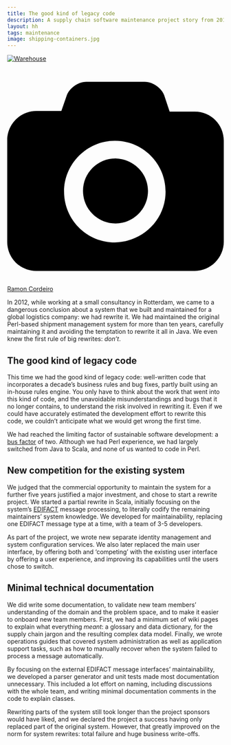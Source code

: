 ```yaml
---
title: The good kind of legacy code
description: A supply chain software maintenance project story from 2012
layout: hh
tags: maintenance
image: shipping-containers.jpg
---
```


<!-- 
1. 2012, at a small consultancy in Rotterdam, dangerous conclusion: rewrite.
2. Custom-built supply chain management software; Perl wisely never ported to Java.
3. Good legacy code, incorporating a decade’s business rules and bug fixes.
4. Partial rewrite in Scala, to literally codify the maintainers’ knowledge.
5. Commercial opportunity to continue maintenance for 5 years.
6. Planning for maintainability, replacing one EDIFACT message type at a time.
7. Separate identity management and admin services
8. Later replaced the main UI, offering both and ‘competing’ on UX.
9. Some documentation: glossary, data dictionary, operations guides, external interfaces.
10. More effort on naming, code comments, and automated tests, especially for messages.
11. New application in production until 20??
-->

[![Warehouse](warehouse.jpg)](https://unsplash.com/photos/ZsHqFTWynv8)

<a class="unsplash" href="https://unsplash.com/photos/ZsHqFTWynv8" rel="noopener noreferrer" title="Photo by Ramon Cordeiro"><span><svg xmlns="http://www.w3.org/2000/svg" viewBox="0 0 32 32"><title>unsplash-logo</title><path d="M20.8 18.1c0 2.7-2.2 4.8-4.8 4.8s-4.8-2.1-4.8-4.8c0-2.7 2.2-4.8 4.8-4.8 2.7.1 4.8 2.2 4.8 4.8zm11.2-7.4v14.9c0 2.3-1.9 4.3-4.3 4.3h-23.4c-2.4 0-4.3-1.9-4.3-4.3v-15c0-2.3 1.9-4.3 4.3-4.3h3.7l.8-2.3c.4-1.1 1.7-2 2.9-2h8.6c1.2 0 2.5.9 2.9 2l.8 2.4h3.7c2.4 0 4.3 1.9 4.3 4.3zm-8.6 7.5c0-4.1-3.3-7.5-7.5-7.5-4.1 0-7.5 3.4-7.5 7.5s3.3 7.5 7.5 7.5c4.2-.1 7.5-3.4 7.5-7.5z"></path></svg></span><span>Ramon Cordeiro</span></a>

In 2012, while working at a small consultancy in Rotterdam, we came to a dangerous conclusion about a system that we built and maintained for a global logistics company: we had rewrite it.
We had maintained the original Perl-based shipment management system for more than ten years, carefully maintaining it and avoiding the temptation to rewrite it all in Java.
We even knew the first rule of big rewrites: _don’t_.

## The good kind of legacy code

This time we had the good kind of legacy code: well-written code that incorporates a decade’s business rules and bug fixes, partly built using an in-house rules engine.
You only have to think about the work that went into this kind of code, and the unavoidable misunderstandings and bugs that it no longer contains, to understand the risk involved in rewriting it.
Even if we could have accurately estimated the development effort to rewrite this code, we couldn’t anticipate what we would get wrong the first time.

We had reached the limiting factor of sustainable software development: 
a [bus factor](https://en.wikipedia.org/wiki/Bus_factor) of two.
Although we had Perl experience, we had largely switched from Java to Scala, and none of us wanted to code in Perl.

## New competition for the existing system

We judged that the commercial opportunity to maintain the system for a further five years justified a major investment, and chose to start a rewrite project.
We started a partial rewrite in Scala, initially focusing on the system’s 
[EDIFACT](https://en.wikipedia.org/wiki/EDIFACT) 
message processing, to literally codify the remaining maintainers’ system knowledge.
We developed for maintainability, replacing one EDIFACT message type at a time, with a team of 3-5 developers.

As part of the project, we wrote new separate identity management and system configuration services.
We also later replaced the main user interface, by offering both and ‘competing’ with the existing user interface by offering a user experience, and improving its capabilities until the users chose to switch.

## Minimal technical documentation

We did write some documentation, to validate new team members’ understanding of the domain and the problem space, and to make it easier to onboard new team members.
First, we had a minimum set of wiki pages to explain what everything _meant_: a glossary and data dictionary, for the supply chain jargon and the resulting complex data model.
Finally, we wrote operations guides that covered system administration as well as application support tasks, such as how to manually recover when the system failed to process a message automatically.

By focusing on the external EDIFACT message interfaces’ maintainability, we developed a parser generator and unit tests made most documentation unnecessary.
This included a lot effort on naming, including discussions with the whole team, and writing minimal documentation comments in the code to explain classes.

Rewriting parts of the system still took longer than the project sponsors would have liked, and we declared the project a success having only replaced part of the original system.
However, that greatly improved on the norm for system rewrites: total failure and huge business write-offs.
